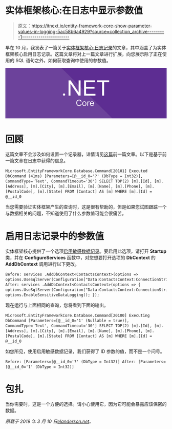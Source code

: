 # 实体框架核心:在日志中显示参数值

> 原文：<https://itnext.io/entity-framework-core-show-parameter-values-in-logging-5ac58b6a4929?source=collection_archive---------1----------------------->

早在 10 月，我发表了一篇关于[实体框架核心:日志记录](https://elanderson.net/2018/10/entity-framework-core-logging/)的文章，其中涵盖了为实体框架核心启用日志记录。这篇文章将对上一篇文章进行扩展，向您展示除了正在使用的 SQL 语句之外，如何获取查询中使用的参数值。

![](img/f1157a16bc9d550aec1db62888ea13c0.png)

# 回顾

这篇文章不会涉及如何设置一个记录器，详情请见[这篇](https://elanderson.net/2018/10/entity-framework-core-logging/)前一篇文章。以下是基于前一篇文章在日志中获得的信息。

```
Microsoft.EntityFrameworkCore.Database.Command[20101] Executed DbCommand (41ms) [Parameters=[@__id_0='?' (DbType = Int32)], CommandType='Text', CommandTimeout='30'] SELECT TOP(2) [m].[Id], [m].[Address], [m].[City], [m].[Email], [m].[Name], [m].[Phone], [m].[PostalCode], [m].[State] FROM [Contact] AS [m] WHERE [m].[Id] = @__id_0
```

当您需要验证实体框架产生的查询时，这是很有帮助的，但是如果您试图跟踪一个与数据相关的问题，不知道使用了什么参数值可能会很痛苦。

# 启用日志记录中的参数值

实体框架核心提供了一个选项[启用敏感数据记录](https://docs.microsoft.com/en-us/dotnet/api/microsoft.entityframeworkcore.dbcontextoptionsbuilder.enablesensitivedatalogging)。要启用此选项，请打开 **Startup** 类，并在 **ConfigureServices** 函数中，对您想要打开选项的 **DbContext** 的 **AddDbContext** 调用进行以下更改。

```
Before: services .AddDbContext<ContactsContext>(options => options.UseSqlServer(Configuration["Data:ContactsContext:ConnectionString"])); After: services .AddDbContext<ContactsContext>(options => { options.UseSqlServer(Configuration["Data:ContactsContext:ConnectionString"]); options.EnableSensitiveDataLogging(); });
```

现在运行与上面相同的查询，您将看到下面的输出。

```
Microsoft.EntityFrameworkCore.Database.Command[20100] Executing DbCommand [Parameters=[@__id_0='1' (Nullable = true)], CommandType='Text', CommandTimeout='30'] SELECT TOP(2) [m].[Id], [m].[Address], [m].[City], [m].[Email], [m].[Name], [m].[Phone], [m].[PostalCode], [m].[State] FROM [Contact] AS [m] WHERE [m].[Id] = @__id_0
```

如您所见，使用启用敏感数据记录，我们获得了 ID 参数的值，而不是一个问号。

```
Before: [Parameters=[@__id_0='?' (DbType = Int32)] After: [Parameters=[@__id_0='1' (DbType = Int32)]
```

# 包扎

当你需要时，这是一个方便的选择。请小心使用它，因为它可能会暴露应该保密的数据。

*原载于 2019 年 3 月 10 日*[*elanderson.net*](https://elanderson.net/2019/03/entity-framework-core-show-parameter-values-in-logging/)*。*